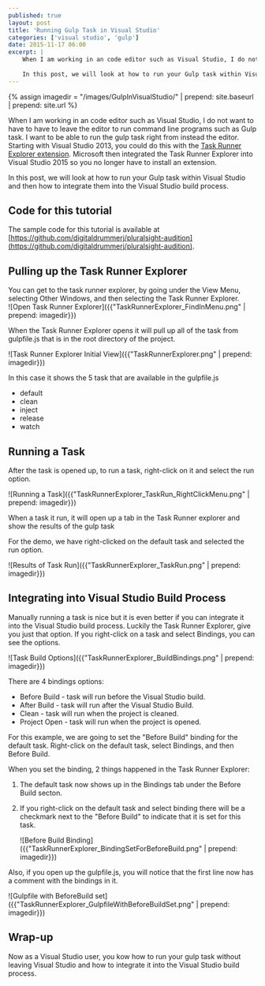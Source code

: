 ```yaml
---
published: true
layout: post
title: 'Running Gulp Task in Visual Studio'
categories: ['visual studio', 'gulp']
date: 2015-11-17 06:00
excerpt: | 
    When I am working in an code editor such as Visual Studio, I do not want to have to have to leave the editor to run command line programs such as Gulp task.  I want to be able to run the gulp task right from instead the editor.  Starting with Visual Studio 2013, you could do this with the [Task Runner Explorer extension](https://visualstudiogallery.msdn.microsoft.com/8e1b4368-4afb-467a-bc13-9650572db708).  Microsoft then integrated the Task Runner Explorer into Visual Studio 2015 so you no longer have to install an extension.   
    
    In this post, we will look at how to run your Gulp task within Visual Studio and then how to integrate them into the Visual Studio build process.
---
```

{% assign imagedir = "/images/GulpInVisualStudio/" | prepend: site.baseurl | prepend: site.url %}

When I am working in an code editor such as Visual Studio, I do not want to have to have to leave the editor to run command line programs such as Gulp task.  I want to be able to run the gulp task right from instead the editor.  Starting with Visual Studio 2013, you could do this with the [Task Runner Explorer extension](https://visualstudiogallery.msdn.microsoft.com/8e1b4368-4afb-467a-bc13-9650572db708).  Microsoft then integrated the Task Runner Explorer into Visual Studio 2015 so you no longer have to install an extension.   

In this post, we will look at how to run your Gulp task within Visual Studio and then how to integrate them into the Visual Studio build process.

## Code for this tutorial

The sample code for this tutorial is available at [https://github.com/digitaldrummerj/pluralsight-audition](https://github.com/digitaldrummerj/pluralsight-audition).


## Pulling up the Task Runner Explorer 

You can get to the task runner explorer, by going under the View Menu, selecting Other Windows, and then selecting the Task Runner Explorer.  
![Open Task Runner Explorer]({{"TaskRunnerExplorer_FindInMenu.png" | prepend: imagedir}}) 


When the Task Runner Explorer opens it will pull up all of the task from gulpfile.js that is in the root directory of the project.

![Task Runner Explorer Initial View]({{"TaskRunnerExplorer.png" | prepend: imagedir}})

In this case it shows the 5 task that are available in the gulpfile.js

* default
* clean
* inject
* release
* watch

## Running a Task

After the task is opened up, to run a task, right-click on it and select the run option.  
 
![Running a Task]({{"TaskRunnerExplorer_TaskRun_RightClickMenu.png" | prepend: imagedir}})

When a task it run, it will open up a tab in the Task Runner explorer and show the results of the gulp task

For the demo, we have right-clicked on the default task and selected the run option. 

![Results of Task Run]({{"TaskRunnerExplorer_TaskRun.png" | prepend: imagedir}})

## Integrating into Visual Studio Build Process

Manually running a task is nice but it is even better if you can integrate it into the Visual Studio build process.  Luckily the Task Runner Explorer, give you just that option.  If you right-click on a task and select Bindings, you can see the options.  

![Task Build Options]({{"TaskRunnerExplorer_BuildBindings.png" | prepend: imagedir}})

There are 4 bindings options:

* Before Build - task will run before the Visual Studio build.
* After Build - task will run after the Visual Studio Build.
* Clean - task will run when the project is cleaned.
* Project Open - task will run when the project is opened.

For this example, we are going to set the "Before Build" binding for the default task.  Right-click on the default task, select Bindings, and then Before Build.  

When you set the binding, 2 things happened in the Task Runner Explorer:

1. The default task now shows up in the Bindings tab under the Before Build secton.  
1. If you right-click on the default task and select binding there will be a checkmark next to the "Before Build" to indicate that it is set for this task.

    ![Before Build Binding]({{"TaskRunnerExplorer_BindingSetForBeforeBuild.png"  | prepend: imagedir}})


Also, if you open up the gulpfile.js, you will notice that the first line now has a comment with the bindings in it.

![Gulpfile with BeforeBuild set]({{"TaskRunnerExplorer_GulpfileWithBeforeBuildSet.png" | prepend: imagedir}})


## Wrap-up

Now as a Visual Studio user, you kow how to run your gulp task without leaving Visual Studio and how to integrate it into the Visual Studio build process.        